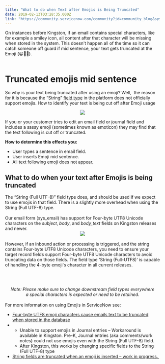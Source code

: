 ```yaml
---
title: "What to do when Text after Emojis is Being Truncated"
date: 2019-02-13T03:28:35.000Z
link: "https://community.servicenow.com/community?id=community_blog&sys_id=ae3fa49edbaf63c0f0612183ca9619b9"
---
```

<div>On instances before Kingston, if an email contains special characters, like for example a smiley icon, all content after that character will be missing when stored in the system. This doesn&#39;t happen all of the time so it can catch someone off guard if mid sentence, your text gets truncated at the Emoji (&#x1f600;&#x1f92b;&#x1f92e;).<br /><br /></div>
<h1>Truncated emojis mid sentence</h1>
<p>So why is your text being truncated after using an emoji? Well,  the reason for it is because the “String” <a href="https://docs.servicenow.com/bundle/istanbul-servicenow-platform/page/administer/reference-pages/reference/r_FieldTypes.html" target="_blank" rel="noopener noreferrer nofollow">field type</a> in the platform does not officially support emojis. How to identify your text is being cut off after Emoji usage</p>
<div style="text-align: center;"><img style="max-width: 100%; max-height: 480px;" src="https://community.servicenow.com/1cb8b5b8dbff2380fece0b55ca9619a0.iix" /></div>
<p>If you or your customer tries to edit an email field or journal field and includes a sassy emoji (sometimes known as emoticon) they may find that the text following is cut off or truncated. </p>
<p><strong>How to determine this effects you:</strong></p>
<ul><li>User types a sentence in email field.</li><li>User inserts Emoji mid sentence.</li><li>All text following emoji does not appear. </li></ul>
<h2>What to do when your text after Emojis is being truncated</h2>
<div>The “String (Full UTF-8)” field type does, and should be used if we expect to use emojis in that field. There is a slightly more overhead when using the String (Full UTF-8) type.</div>
<div> </div>
<div>Our email form (sys_email) has support for Four-byte UTF8 Unicode characters on the <em>subject</em>, <em>body</em>, and <em>body_text</em> fields on Kingston releases and newer.</div>
<div style="text-align: center;"><img style="max-width: 100%; max-height: 480px;" src="https://community.servicenow.com/14c8b9b8dbff2380fece0b55ca961939.iix" /></div>
<div style="text-align: center;"> </div>
<div style="text-align: left;">However, if an inbound action or processing is triggered, and the string contains Four-byte UTF8 Unicode characters, you need to ensure your target record fields support Four-byte UTF8 Unicode characters to avoid truncating data on those fields. The field type &#39;String (Full-UTF8)&#39; is capable of handling the 4-byte emoji&#39;s character in all current releases. </div>
<div> </div>
<p> </p>
<div style="text-align: center;"><em>Note: Please make sure to change downstream field types everywhere a special characters is expected or need to be retained.</em></div>
<div> </div>
<div>For more information on using Emojis in ServiceNow see:</div>
<div class="snc-article-header-title-readonly snc-article-header-toolbar-title-no-image">
<ul><li><a href="http://bit.ly/KB0621602" target="_blank" rel="noopener noreferrer nofollow">Four-byte UTF8 emoji characters cause emails text to be truncated when stored in the database</a></li><li>
<ul><li>Unable to support emojis in Journal entries – Workaround is available in Kingston. Pre-K, Journal entries (aka comments/work notes) could not use emojis even with the String (Full UTF-8) field.</li><li>After Kingston, this works by changing specific fields to the String (Full UTF-8) type</li></ul>
</li><li><a href="https://hi.service-now.com/kb_view.do?sysparm_article&#61;KB0696765" target="_blank" rel="noopener noreferrer nofollow">String fields are truncated when an emoji is inserted – work in progress. </a></li></ul>
</div>